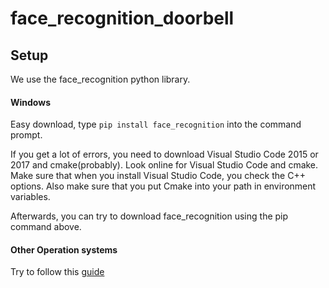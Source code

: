 # face_recognition_doorbell

## Setup
We use the face_recognition python library.
#### Windows
Easy download, type `pip install face_recognition` into the command prompt.

If you get a lot of errors, you need to download Visual Studio Code 2015 or 2017 and cmake(probably).
Look online for Visual Studio Code and cmake. 
Make sure that when you install Visual Studio Code, you check the C++ options. 
Also make sure that you put Cmake into your path in environment variables.

Afterwards, you can try to download face_recognition using the pip command above.
#### Other Operation systems
Try to follow this [guide](https://www.pyimagesearch.com/2018/01/22/install-dlib-easy-complete-guide/)
